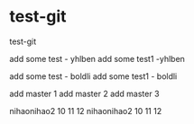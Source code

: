 # test-git
test-git

add some test - yhlben
add some test1 -yhlben  

add some test - boldli
add some test1 - boldli

add master 1
add master 2
add master 3



nihaonihao2
10
11
12
nihaonihao2
10
11
12

